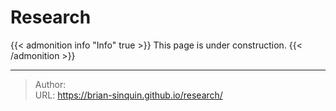 # Research

{{&lt; admonition info &#34;Info&#34; true &gt;}}
This page is under construction.
{{&lt; /admonition &gt;}}


---

> Author:   
> URL: https://brian-sinquin.github.io/research/  

